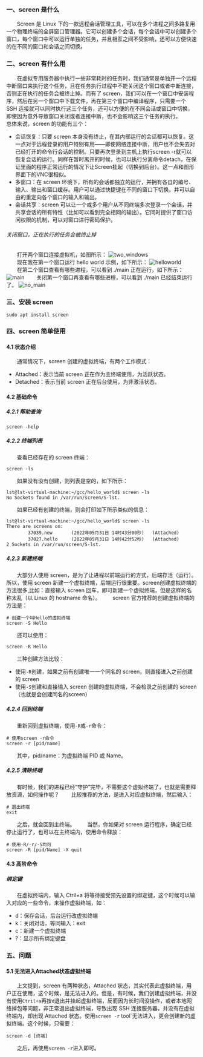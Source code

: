 ### 一、screen 是什么
&emsp;&emsp;Screen 是 Linux 下的一款远程会话管理工具，可以在多个进程之间多路复用一个物理终端的全屏窗口管理器。它可以创建多个会话，每个会话中可以创建多个窗口，每个窗口中可以运行单独的任务，并且相互之间不受影响，还可以方便快速的在不同的窗口和会话之间切换。

### 二、screen 有什么用
&emsp;&emsp;在虚拟专用服务器中执行一些非常耗时的任务时，我们通常是单独开一个远程中断窗口来执行这个任务，且在任务执行过程中不能关闭这个窗口或者中断连接，否则正在执行的任务会被终止掉。而有了 screen，我们可以在一个窗口中安装程序，然后在另一个窗口中下载文件，再在第三个窗口中编译程序，只需要一个 SSH 连接就可以同时执行这三个任务，还可以方便的在不同会话或窗口中切换，即使因为意外导致窗口关闭或者连接中断，也不会影响这三个任务的执行。
&emsp;&emsp;总体来说，screen 的功能有三个：
* 会话恢复：只要 screen 本身没有终止，在其内部运行的会话都可以恢复。这一点对于远程登录的用户特别有用——即使网络连接中断，用户也不会失去对已经打开的命令行会话的控制。只要再次登录到主机上执行screen -r就可以恢复会话的运行。同样在暂时离开的时候，也可以执行分离命令detach，在保证里面的程序正常运行的情况下让Screen挂起（切换到后台）。这一点和图形界面下的VNC很相似。
* 多窗口：在 screen 环境下，所有的会话都独立的运行，并拥有各自的编号、输入、输出和窗口缓存。用户可以通过快捷键在不同的窗口下切换，并可以自由的重定向各个窗口的输入和输出。
* 会话共享：screen 可以让一个或多个用户从不同终端多次登录一个会话，并共享会话的所有特性（比如可以看到完全相同的输出）。它同时提供了窗口访问权限的机制，可以对窗口进行密码保护。

###### 关闭窗口，正在执行的任务会被终止掉
&emsp;&emsp;打开两个窗口连接虚拟机，如图所示：
![two_windows](./screen_images/two_windows.png)  
&emsp;&emsp;现在我在第一个窗口运行 hello world 示例，如下所示：
![helloworld](./screen_images/two_windows.png)  
&emsp;&emsp;在第二个窗口查看有哪些进程，可以看到 ./main 正在运行，如下所示：
![main](./screen_images/main.png)
&emsp;&emsp;关闭第一个窗口再查看有哪些进程，可以看到 ./main 已经结束运行了。
![no_main](./screen_images/no_main.png)

### 三、安装 screen
```shell
sudo apt install screen
```

### 四、screen 简单使用 
#### 4.1 状态介绍
&emsp;&emsp;通常情况下，screen 创建的虚拟终端，有两个工作模式：
* Attached：表示当前 screen 正在作为主终端使用，为活跃状态。
* Detached：表示当前 screen 正在后台使用，为非激活状态。

#### 4.2 基础命令
##### 4.2.1 帮助查询
```shell
screen -help
```

##### 4.2.2 终端列表
&emsp;&emsp;查看已经存在的 screen 终端：
```shell
screen -ls
```
&emsp;&emsp;如果没有没有创建，则列表是空的，如下所示：
```shell
lst@lst-virtual-machine:~/gcc/hello_world$ screen -ls
No Sockets found in /var/run/screen/S-lst.
```
&emsp;&emsp;如果已经有创建的终端，则会打印如下所示类似的信息：
```shell
lst@lst-virtual-machine:~/gcc/hello_world$ screen -ls
There are screens on:
        37039.new       (2022年05月31日 14时43分00秒)   (Attached)
        37027.hello     (2022年05月31日 14时42分52秒)   (Attached)
2 Sockets in /var/run/screen/S-lst.
```
##### 4.2.3 新建终端
&emsp;&emsp;大部分人使用 screen，是为了让进程以前端运行的方式，后端存活（运行）。所以，使用 screen 新建一个虚拟终端，后端运行很重要。screen创建虚拟终端的方法很多,比如：直接输入 screen 回车，即可新建一个虚拟终端，但是这样的名称太乱（以 Linux 的 hostname 命名）。
&emsp;&emsp;screen 官方推荐的创建虚拟终端的方法是：
```shell
# 创建一个叫Hello的虚拟终端
screen -S Hello
```
&emsp;&emsp;还可以使用：
```shell
screen -R Hello
```
&emsp;&emsp;三种创建方法比较：
* 使用`-R`创建，如果之前有创建唯一一个同名的 screen，则直接进入之前创建的 screen
* 使用`-S`创建和直接输入 screen 创建的虚拟终端，不会检录之前创建的 screen（也就是会创建同名的screen）

##### 4.2.4 回到终端
&emsp;&emsp;重新回到虚拟终端，使用`-R`或`-r`命令：
```shell
# 使用screen -r命令
screen -r [pid/name]
```
&emsp;&emsp;其中，pid/name：为虚拟终端 PID 或 Name。

##### 4.2.5 清除终端
&emsp;&emsp;有时候，我们的进程已经“守护”完毕，不需要这个虚拟终端了，也就是需要释放资源，如何操作呢？
&emsp;&emsp;比较推荐的方法，是进入对应虚拟终端，然后输入：
```shell
# 退出终端
exit
```
&emsp;&emsp;之后，就会回到主终端。
&emsp;&emsp;当然，你如果对 screen 运行程序，确定已经停止运行了，也可以在主终端内，使用命令释放：
```shell
# 使用-R/-r/-S均可
screen -R [pid/Name] -X quit
```

#### 4.3 高阶命令
##### 绑定键
&emsp;&emsp;在虚拟终端内，输入 Ctril+a 将等待接受预先设置的绑定键，这个时候可以输入对应的一些命令，来操作虚拟终端，如：
* d：保存会话，后台运行改虚拟终端
* k：关闭对话，等同输入：exit
* c：新建一个虚拟终端
* ?：显示所有绑定键盘


### 五、问题
#### 5.1 无法进入Attached状态虚拟终端
&emsp;&emsp;上文提到，screen 有两种状态，Attached 状态，其实代表此虚拟终端，用户正在使用，这个时候，是无法进入的。但是，有时候，我们创建虚拟终端，并没有使用`Ctril+a`再按`d`退出并挂起虚拟终端，反而因为长时间没操作，或者本地网络掉包等问题，非正常退出虚拟终端，导致出现 SSH 连接服务器，并没有在虚拟终端内，却出现 Attached 状态。使用`screen -r` tool`无法进入，更会创建新的虚拟终端。这个时候，只需要：
```shell
screen -d [终端]
```
&emsp;&emsp;之后，再使用`screen -r`进入即可。

